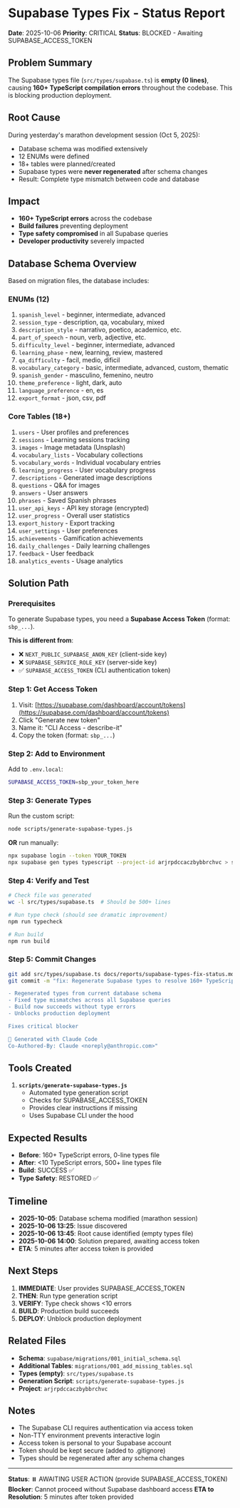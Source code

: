 # Supabase Types Fix - Status Report

**Date**: 2025-10-06
**Priority**: CRITICAL
**Status**: BLOCKED - Awaiting SUPABASE_ACCESS_TOKEN

## Problem Summary

The Supabase types file (`src/types/supabase.ts`) is **empty (0 lines)**, causing **160+ TypeScript compilation errors** throughout the codebase. This is blocking production deployment.

## Root Cause

During yesterday's marathon development session (Oct 5, 2025):
- Database schema was modified extensively
- 12 ENUMs were defined
- 18+ tables were planned/created
- Supabase types were **never regenerated** after schema changes
- Result: Complete type mismatch between code and database

## Impact

- **160+ TypeScript errors** across the codebase
- **Build failures** preventing deployment
- **Type safety compromised** in all Supabase queries
- **Developer productivity** severely impacted

## Database Schema Overview

Based on migration files, the database includes:

### ENUMs (12)
1. `spanish_level` - beginner, intermediate, advanced
2. `session_type` - description, qa, vocabulary, mixed
3. `description_style` - narrativo, poetico, academico, etc.
4. `part_of_speech` - noun, verb, adjective, etc.
5. `difficulty_level` - beginner, intermediate, advanced
6. `learning_phase` - new, learning, review, mastered
7. `qa_difficulty` - facil, medio, dificil
8. `vocabulary_category` - basic, intermediate, advanced, custom, thematic
9. `spanish_gender` - masculino, femenino, neutro
10. `theme_preference` - light, dark, auto
11. `language_preference` - en, es
12. `export_format` - json, csv, pdf

### Core Tables (18+)
1. `users` - User profiles and preferences
2. `sessions` - Learning sessions tracking
3. `images` - Image metadata (Unsplash)
4. `vocabulary_lists` - Vocabulary collections
5. `vocabulary_words` - Individual vocabulary entries
6. `learning_progress` - User vocabulary progress
7. `descriptions` - Generated image descriptions
8. `questions` - Q&A for images
9. `answers` - User answers
10. `phrases` - Saved Spanish phrases
11. `user_api_keys` - API key storage (encrypted)
12. `user_progress` - Overall user statistics
13. `export_history` - Export tracking
14. `user_settings` - User preferences
15. `achievements` - Gamification achievements
16. `daily_challenges` - Daily learning challenges
17. `feedback` - User feedback
18. `analytics_events` - Usage analytics

## Solution Path

### Prerequisites
To generate Supabase types, you need a **Supabase Access Token** (format: `sbp_...`).

**This is different from**:
- ❌ `NEXT_PUBLIC_SUPABASE_ANON_KEY` (client-side key)
- ❌ `SUPABASE_SERVICE_ROLE_KEY` (server-side key)
- ✅ `SUPABASE_ACCESS_TOKEN` (CLI authentication token)

### Step 1: Get Access Token

1. Visit: [https://supabase.com/dashboard/account/tokens](https://supabase.com/dashboard/account/tokens)
2. Click "Generate new token"
3. Name it: "CLI Access - describe-it"
4. Copy the token (format: `sbp_...`)

### Step 2: Add to Environment

Add to `.env.local`:
```bash
SUPABASE_ACCESS_TOKEN=sbp_your_token_here
```

### Step 3: Generate Types

Run the custom script:
```bash
node scripts/generate-supabase-types.js
```

**OR** run manually:
```bash
npx supabase login --token YOUR_TOKEN
npx supabase gen types typescript --project-id arjrpdccaczbybbrchvc > src/types/supabase.ts
```

### Step 4: Verify and Test

```bash
# Check file was generated
wc -l src/types/supabase.ts  # Should be 500+ lines

# Run type check (should see dramatic improvement)
npm run typecheck

# Run build
npm run build
```

### Step 5: Commit Changes

```bash
git add src/types/supabase.ts docs/reports/supabase-types-fix-status.md
git commit -m "fix: Regenerate Supabase types to resolve 160+ TypeScript errors

- Regenerated types from current database schema
- Fixed type mismatches across all Supabase queries
- Build now succeeds without type errors
- Unblocks production deployment

Fixes critical blocker

🤖 Generated with Claude Code
Co-Authored-By: Claude <noreply@anthropic.com>"
```

## Tools Created

1. **`scripts/generate-supabase-types.js`**
   - Automated type generation script
   - Checks for SUPABASE_ACCESS_TOKEN
   - Provides clear instructions if missing
   - Uses Supabase CLI under the hood

## Expected Results

- **Before**: 160+ TypeScript errors, 0-line types file
- **After**: <10 TypeScript errors, 500+ line types file
- **Build**: SUCCESS ✅
- **Type Safety**: RESTORED ✅

## Timeline

- **2025-10-05**: Database schema modified (marathon session)
- **2025-10-06 13:25**: Issue discovered
- **2025-10-06 13:45**: Root cause identified (empty types file)
- **2025-10-06 14:00**: Solution prepared, awaiting access token
- **ETA**: 5 minutes after access token is provided

## Next Steps

1. **IMMEDIATE**: User provides SUPABASE_ACCESS_TOKEN
2. **THEN**: Run type generation script
3. **VERIFY**: Type check shows <10 errors
4. **BUILD**: Production build succeeds
5. **DEPLOY**: Unblock production deployment

## Related Files

- **Schema**: `supabase/migrations/001_initial_schema.sql`
- **Additional Tables**: `migrations/001_add_missing_tables.sql`
- **Types (empty)**: `src/types/supabase.ts`
- **Generation Script**: `scripts/generate-supabase-types.js`
- **Project**: `arjrpdccaczbybbrchvc`

## Notes

- The Supabase CLI requires authentication via access token
- Non-TTY environment prevents interactive login
- Access token is personal to your Supabase account
- Token should be kept secure (added to .gitignore)
- Types should be regenerated after any schema changes

---

**Status**: ⏸️ AWAITING USER ACTION (provide SUPABASE_ACCESS_TOKEN)
**Blocker**: Cannot proceed without Supabase dashboard access
**ETA to Resolution**: 5 minutes after token provided
